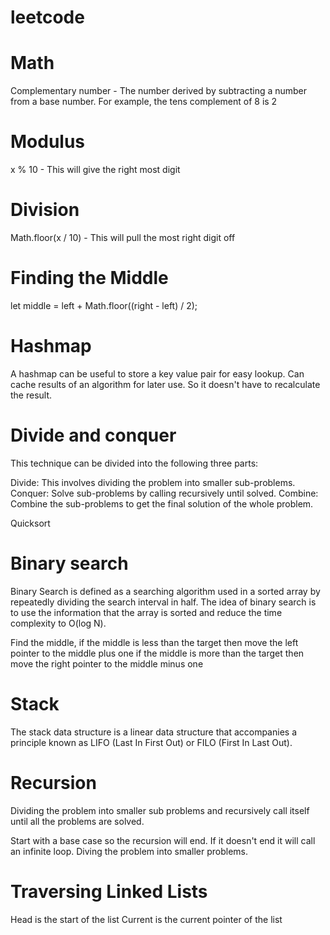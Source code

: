 # leetcode

# Math

Complementary number - The number derived by subtracting a number from a base number. For example, the tens complement of 8 is 2

# Modulus

x % 10 - This will give the right most digit

# Division

Math.floor(x / 10) - This will pull the most right digit off

# Finding the Middle

let middle = left + Math.floor((right - left) / 2);

# Hashmap

A hashmap can be useful to store a key value pair for easy lookup. Can cache results of an algorithm for later use. So it doesn't have to recalculate the result.

# Divide and conquer

This technique can be divided into the following three parts:

Divide: This involves dividing the problem into smaller sub-problems.
Conquer: Solve sub-problems by calling recursively until solved.
Combine: Combine the sub-problems to get the final solution of the whole problem.

Quicksort

# Binary search

Binary Search is defined as a searching algorithm used in a sorted array by repeatedly dividing the search interval in half. The idea of binary search is to use the information that the array is sorted and reduce the time complexity to O(log N). 

Find the middle, 
    if the middle is less than the target then move the left pointer to the middle plus one
    if the middle is more than the target then move the right pointer to the middle minus one


# Stack

The stack data structure is a linear data structure that accompanies a principle known as LIFO (Last In First Out) or FILO (First In Last Out).

# Recursion

Dividing the problem into smaller sub problems and recursively call itself until all the problems are solved.

Start with a base case so the recursion will end. If it doesn't end it will call an infinite loop.
Diving the problem into smaller problems.

# Traversing Linked Lists

Head is the start of the list
Current is the current pointer of the list
